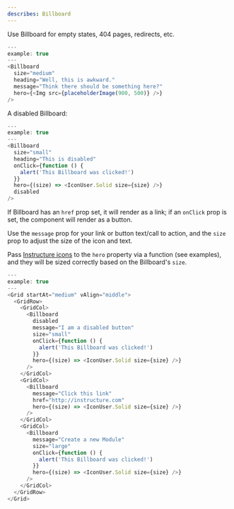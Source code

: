 ```yaml
---
describes: Billboard
---
```


Use Billboard for empty states, 404 pages, redirects, etc.

```js
---
example: true
---
<Billboard
  size="medium"
  heading="Well, this is awkward."
  message="Think there should be something here?"
  hero={<Img src={placeholderImage(900, 500)} />}
/>
```

A disabled Billboard:

```js
---
example: true
---
<Billboard
  size="small"
  heading="This is disabled"
  onClick={function () {
    alert('This Billboard was clicked!')
  }}
  hero={(size) => <IconUser.Solid size={size} />}
  disabled
/>
```

If Billboard has an `href` prop set, it will render as a link;
if an `onClick` prop is set, the component will render as a button.

Use the `message` prop for your link or button text/call to action, and
the `size` prop to adjust the size of the icon and text.

Pass [Instructure icons](#icons-react) to the `hero` property via a function
(see examples), and they will be sized correctly based on the Billboard's
`size`.

```js
---
example: true
---
<Grid startAt="medium" vAlign="middle">
  <GridRow>
    <GridCol>
      <Billboard
        disabled
        message="I am a disabled button"
        size="small"
        onClick={function () {
          alert('This Billboard was clicked!')
        }}
        hero={(size) => <IconUser.Solid size={size} />}
      />
    </GridCol>
    <GridCol>
      <Billboard
        message="Click this link"
        href="http://instructure.com"
        hero={(size) => <IconUser.Solid size={size} />}
      />
    </GridCol>
    <GridCol>
      <Billboard
        message="Create a new Module"
        size="large"
        onClick={function () {
          alert('This Billboard was clicked!')
        }}
        hero={(size) => <IconUser.Solid size={size} />}
      />
    </GridCol>
  </GridRow>
</Grid>
```

